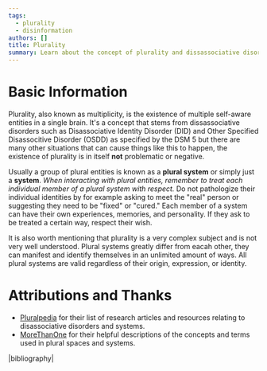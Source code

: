 ```yaml
---
tags:
  - plurality
  - disinformation
authors: []
title: Plurality
summary: Learn about the concept of plurality and dissassociative disorders.
---
```


# Basic Information

Plurality, also known as multiplicity, is the existence of multiple self-aware
entities in a single brain. It's a concept that stems from dissassociative
disorders such as Disassociative Identity Disorder (DID) and Other Specified
Disassocitive Disorder (OSDD) as specified by the DSM 5
but there are many other situations that can cause things like this to happen,
the existence of plurality is in itself **not** problematic or negative.

<!--more-->

Usually a group of plural entities is known as a **plural system** or simply
just a **system**. _When interacting with plural entities, remember to treat
each individual member of a plural system with respect._ Do not pathologize
their individual identities by for example asking to meet the "real" person or
suggesting they need to be "fixed" or "cured." Each member of a system can have
their own experiences, memories, and personality. If they ask to be treated a
certain way, respect their wish.

It is also worth mentioning that plurality is a very complex subject and is not
very well understood. Plural systems greatly differ from eacah other, they can
manifest and identify themselves in an unlimited amount of ways. All plural
systems are valid regardless of their origin, expression, or identity.

# Attributions and Thanks

- [Pluralpedia](https://pluralpedia.org/w/Main_Page) for their list of research
  articles and resources relating to disassociative disorders and systems.
- [MoreThanOne](https://morethanone.info) for their helpful descriptions of the
  concepts and terms used in plural spaces and systems.

<!-- |cite: 10.1176/appi.books.9780890425787| -->

|bibliography|
